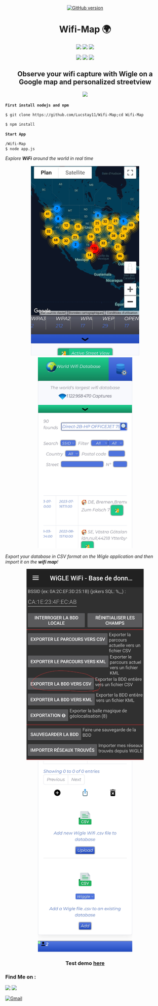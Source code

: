 <p align="center">
<a href="https://github.com/Ignitetch/AdvPhishing/releases"><img title="GitHub version" src="https://img.shields.io/badge/version-1-blue" ></a>  
</p>
<h1 align="center">Wifi-Map 🌍</h1>
<p align="center">
  <img src="https://img.shields.io/badge/📶-Network-blue?style=for-the-badge">
  <img src="https://img.shields.io/badge/🔎-Osint-lightgreen?style=for-the-badge">
  <img src="https://img.shields.io/badge/🌍-Maps-brown?style=for-the-badge">
 
</p>
<p align="center">
  <img src="https://img.shields.io/badge/Author-Lucstay11-cyan?style=flat-square">
  <img src="https://img.shields.io/badge/Open%20Source-Yes-cyan?style=flat-square">
  <img src="https://img.shields.io/badge/Written%20In-NodeJS-yellow?style=flat-square">
</p>
<h2 align="center">Observe your wifi capture with Wigle on a Google map and personalized streetview</h2>
<p align="center">
  <img height="600" src="public/img/demo.png">
</p>

**`First install nodejs and npm`**

```
$ git clone https://github.com/Lucstay11/Wifi-Map;cd Wifi-Map
```
```
$ npm install
```


**`Start App`**

```
/Wifi-Map
$ node app.js
```

<i align="center">Explore <b>WiFi</b> around the world in real time</i>

<p align="center">
  <img height="600" src="public/img/demo2.jpg">
   <img height="600" src="public/img/demo3.jpg">
</p>

<i align="center">Export your database in CSV format on the Wigle application and then import it on the  <b>wifi map</b>!</i>

<p align="center">
  <img height="600" src="public/img/wigle.jpg">
   <img height="600" src="public/img/upload.jpg">
</p>

<h3 align="center">Test demo <a href="https://wifimap.onrender.com/">here</a></h3>

### Find Me on :
<p align="left">
  <a href="https://github.com/Lucstay11" target="_blank"><img src="https://img.shields.io/badge/Github-Lucstay11-green?style=for-the-badge&logo=github"></a>
  <a href="https://discord.gg/aT5BRngh" target="_blank"><img src="https://img.shields.io/badge/Discord-Lucstay11-mallow?style=for-the-badge&logo=discord"></a>

  [![Gmail](https://img.shields.io/badge/-Gmail-D14836?style=flat&logo=gmail&logoColor=white)](mailto:tues.banni@gmail.com)
